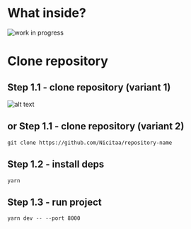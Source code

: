 # What inside?
![work in progress](https://i.imgur.com/2hHq62J.jpg)


# Clone repository

## Step 1.1 - clone repository (variant 1)
![alt text](https://i.imgur.com/9KSgjaN.png)

## or Step 1.1 - clone repository (variant 2)

```
git clone https://github.com/Nicitaa/repository-name
```

## Step 1.2 - install deps

```
yarn
```

## Step 1.3 - run project

```
yarn dev -- --port 8000
```